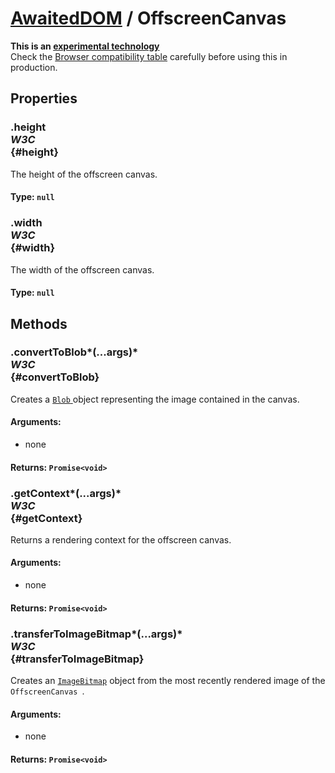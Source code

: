 # [AwaitedDOM](/docs/basic-interfaces/awaited-dom) <span>/</span> OffscreenCanvas

<div class='overview'><strong>This is an <a href="/en-US/docs/MDN/Contribute/Guidelines/Conventions_definitions#Experimental">experimental technology</a></strong><br>Check the <a href="#Browser_compatibility">Browser compatibility table</a> carefully before using this in production.</div>

## Properties

### .height <div class="specs"><i>W3C</i></div> {#height}

The height of the offscreen canvas.

#### **Type**: `null`

### .width <div class="specs"><i>W3C</i></div> {#width}

The width of the offscreen canvas.

#### **Type**: `null`

## Methods

### .convertToBlob*(...args)* <div class="specs"><i>W3C</i></div> {#convertToBlob}

Creates a <a href="/en-US/docs/Web/API/Blob" title="A Blob object represents a file-like object of immutable, raw data; they can be read as text or binary data, or converted into a ReadableStream so its methods can be used for processing the data. Blobs can represent data that isn't necessarily in a JavaScript-native format. The File interface is based on Blob, inheriting blob functionality and expanding it to support files on the user's system."><code>Blob</code>
</a> object representing the image contained in the canvas.

#### **Arguments**:


 - none

#### **Returns**: `Promise<void>`

### .getContext*(...args)* <div class="specs"><i>W3C</i></div> {#getContext}

Returns a rendering context for the offscreen canvas.

#### **Arguments**:


 - none

#### **Returns**: `Promise<void>`

### .transferToImageBitmap*(...args)* <div class="specs"><i>W3C</i></div> {#transferToImageBitmap}

Creates an <a href="/en-US/docs/Web/API/ImageBitmap" title="The ImageBitmap interface represents a bitmap image which can be drawn to a <canvas> without undue latency. It can be created from a variety of source objects using the createImageBitmap() factory method. ImageBitmap provides an asynchronous and resource efficient pathway to prepare textures for rendering in WebGL."><code>ImageBitmap</code></a> object from the most recently rendered image of the <code>OffscreenCanvas
</code>.

#### **Arguments**:


 - none

#### **Returns**: `Promise<void>`
